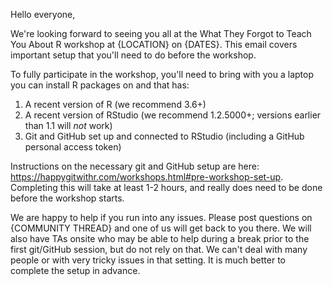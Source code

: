 Hello everyone,

We're looking forward to seeing you all at the What They Forgot to Teach You About R workshop at {LOCATION} on {DATES}. This email covers important setup that you'll need to do before the workshop.

To fully participate in the workshop, you'll need to bring with you a laptop you can install R packages on and that has:

1. A recent version of R (we recommend 3.6+)
2. A recent version of RStudio (we recommend 1.2.5000+; versions earlier than 1.1 will _not_ work)
3. Git and GitHub set up and connected to RStudio (including a GitHub personal access token)

Instructions on the necessary git and GitHub setup are here: https://happygitwithr.com/workshops.html#pre-workshop-set-up. Completing this will take at least 1-2 hours, and really does need to be done before the workshop starts.

We are happy to help if you run into any issues. Please post questions on {COMMUNITY THREAD} and one of us will get back to you there. We will also have TAs onsite who may be able to help during a break prior to the first git/GitHub session, but do not rely on that. We can't deal with many people or with very tricky issues in that setting. It is much better to complete the setup in advance.
